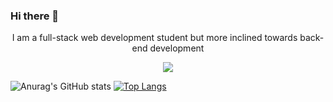 ### Hi there 👋
<p align="center">I am a full-stack web development student but more inclined towards back-end development</p>

<div id="header" align="center">
  <img src="https://media.giphy.com/media/jBncVXsbkjB8Nv5Igm/giphy-downsized-large.gif"/>
</div>

![Anurag's GitHub stats](https://github-readme-stats.vercel.app/api?username=Soria-c&show_icons=true&theme=radical)
[![Top Langs](https://github-readme-stats.vercel.app/api/top-langs/?username=Soria-c&show_icons=true&theme=radical)](https://github.com/anuraghazra/github-readme-stats&show_icons=true&theme=radical)
